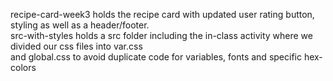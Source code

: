 recipe-card-week3 holds the recipe card with updated user rating button, styling as well as a header/footer.  
src-with-styles holds a src folder including the in-class activity where we divided our css files into var.css   
and global.css to avoid duplicate code for variables, fonts and specific hex-colors
